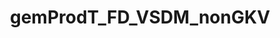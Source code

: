---
title: gemProdT_FD_VSDM_nonGKV
linkTitle: gemProdT_FD_VSDM_nonGKV
description: >
  Fachdienste VSDM (non GKV)
---